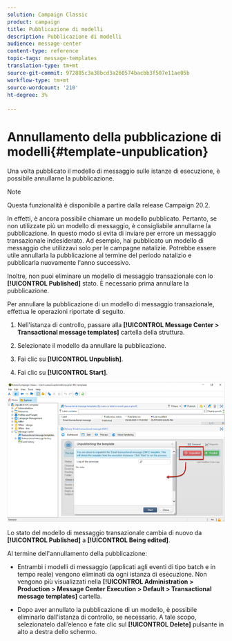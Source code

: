```yaml
---
solution: Campaign Classic
product: campaign
title: Pubblicazione di modelli
description: Pubblicazione di modelli
audience: message-center
content-type: reference
topic-tags: message-templates
translation-type: tm+mt
source-git-commit: 972885c3a38bcd3a260574bacbb3f507e11ae05b
workflow-type: tm+mt
source-wordcount: '210'
ht-degree: 3%

---
```



# Annullamento della pubblicazione di modelli{#template-unpublication}

Una volta pubblicato il modello di messaggio sulle istanze di esecuzione, è possibile annullarne la pubblicazione.

>[!NOTE]
>
>Questa funzionalità è disponibile a partire dalla release Campaign 20.2.

In effetti, è ancora possibile chiamare un modello pubblicato. Pertanto, se non utilizzate più un modello di messaggio, è consigliabile annullarne la pubblicazione. In questo modo si evita di inviare per errore un messaggio transazionale indesiderato. Ad esempio, hai pubblicato un modello di messaggio che utilizzavi solo per le campagne natalizie. Potrebbe essere utile annullarla la pubblicazione al termine del periodo natalizio e pubblicarla nuovamente l&#39;anno successivo.

Inoltre, non puoi eliminare un modello di messaggio transazionale con lo **[!UICONTROL Published]** stato. È necessario prima annullare la pubblicazione.

Per annullare la pubblicazione di un modello di messaggio transazionale, effettua le operazioni riportate di seguito.

1. Nell&#39;istanza di controllo, passare alla **[!UICONTROL Message Center > Transactional message templates]** cartella della struttura.
1. Selezionate il modello da annullare la pubblicazione.
1. Fai clic su **[!UICONTROL Unpublish]**.

   <!--1. Fill in the **[!UICONTROL Log of the process]** field.-->

1. Fai clic su **[!UICONTROL Start]**.

![](assets/message-center-unpublish.png)

Lo stato del modello di messaggio transazionale cambia di nuovo da **[!UICONTROL Published]** a **[!UICONTROL Being edited]**.

Al termine dell&#39;annullamento della pubblicazione:

* Entrambi i modelli di messaggio (applicati agli eventi di tipo batch e in tempo reale) vengono eliminati da ogni istanza di esecuzione. Non vengono più visualizzati nella **[!UICONTROL Administration > Production > Message Center Execution > Default > Transactional message templates]** cartella.

* Dopo aver annullato la pubblicazione di un modello, è possibile eliminarlo dall&#39;istanza di controllo, se necessario. A tale scopo, selezionatelo dall’elenco e fate clic sul **[!UICONTROL Delete]** pulsante in alto a destra dello schermo.